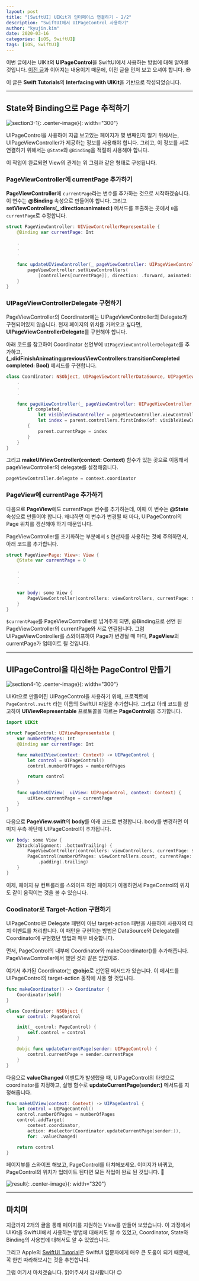 ```yaml
---
layout: post
title: "[SwiftUI] UIKit과 인터페이스 연결하기 - 2/2"
description: "SwiftUI에서 UIPageControl 사용하기"
author: "kyujin.kim"
date: 2020-03-16
categories: [iOS, SwiftUI]
tags: [iOS, SwiftUI]
---
```


이번 글에서는 UIKit의 **UIPageControl**을 SwiftUI에서 사용하는 방법에 대해 알아볼 것입니다. [이전 글](/2020-03-12-Interfacing-with-UIKit-1/)과 이어지는 내용이기 때문에, 이전 글을 먼저 보고 오셔야 합니다. 😎

이 글은 **Swift Tutorials**의 **Interfacing with UIKit**을 기반으로 작성되었습니다.

---

## State와 Binding으로 Page 추적하기
![section3-1](/assets/images/swift-tutorials/interfacing-with-uikit/section3-1.png){: .center-image}{: width="300"}

UIPageControl을 사용하여 지금 보고있는 페이지가 몇 번째인지 알기 위해서는, UIPageViewController가 제공하는 정보를 사용해야 합니다. 그리고, 이 정보를 서로 연결하기 위해서는 `@State`와 `@Binding`을 적절히 사용해야 합니다.

이 작업이 완료되면 View의 관계는 위 그림과 같은 형태로 구성됩니다.

### PageViewController에 currentPage 추가하기
**PageViewController**에 `currentPage`라는 변수를 추가하는 것으로 시작하겠습니다. 이 변수는 **@Binding** 속성으로 만들어야 합니다. 그리고 **setViewControllers(_:direction:animated:)** 메서드를 호출하는 곳에서 `0`을 `currentPage`로 수정합니다.

```swift
struct PageViewController: UIViewControllerRepresentable {
    @Binding var currentPage: Int

    .
    .
    .

    func updateUIViewController(_ pageViewController: UIPageViewController, context: Context) {
        pageViewController.setViewControllers(
            [controllers[currentPage]], direction: .forward, animated: true)
    }
}
```

### UIPageViewControllerDelegate 구현하기
PageViewController의 Coordinator에는 UIPageViewController의 Delegate가 구현되어있지 않습니다. 현재 페이지의 위치를 가져오고 싶다면, **UIPageViewControllerDelegate**를 구현해야 합니다.

아래 코드를 참고하여 Coordinator 선언부에 `UIPageViewControllerDelegate`를 추가하고, **(_:didFinishAnimating:previousViewControllers:transitionCompleted completed: Bool)** 메서드를 구현합니다.

```swift
class Coordinator: NSObject, UIPageViewControllerDataSource, UIPageViewControllerDelegate {
    .
    .
    .

    func pageViewController(_ pageViewController: UIPageViewController, didFinishAnimating finished: Bool, previousViewControllers: [UIViewController], transitionCompleted completed: Bool) {
        if completed,
            let visibleViewController = pageViewController.viewControllers?.first,
            let index = parent.controllers.firstIndex(of: visibleViewController)
        {
            parent.currentPage = index
        }
    }
}
```

그리고 **makeUIViewController(context: Context)** 함수가 있는 곳으로 이동해서 pageViewController의 delegate를 설정해줍니다.

```swift
pageViewController.delegate = context.coordinator
```

### PageView에 currentPage 추가하기
다음으로 **PageView**에도 currentPage 변수를 추가하는데, 이때 이 변수는 **@State** 속성으로 만들어야 합니다. 왜냐하면 이 변수가 변경될 때 마다, UIPageControl의 Page 위치를 갱신해야 하기 때문입니다.

PageViewController를 초기화하는 부분에서 `$` 연산자를 사용하는 것에 주의하면서, 아래 코드를 추가합니다.

```swift
struct PageView<Page: View>: View {
    @State var currentPage = 0

    .
    .
    .

    var body: some View {
        PageViewController(controllers: viewControllers, currentPage: $currentPage)
    }
}
```

`$currentPage`를 PageViewController로 넘겨주게 되면, @Binding으로 선언 된 PageViewController의 currentPage와 서로 연결됩니다. 그럼 UIPageViewController를 스와이프하여 Page가 변경될 때 마다, **PageView**의 currentPage가 업데이트 될 것입니다.

---

## UIPageControl을 대신하는 PageControl 만들기
![section4-1](/assets/images/swift-tutorials/interfacing-with-uikit/section4-1.png){: .center-image}{: width="300"}

UIKit으로 만들어진 UIPageControl을 사용하기 위해, 프로젝트에 `PageControl.swift` 라는 이름의 SwiftUI 파일을 추가합니다. 그리고 아래 코드를 참고하여 **UIViewRepresentable** 프로토콜을 따르는 **PageControl**을 추가합니다.

```swift
import UIKit

struct PageControl: UIViewRepresentable {
    var numberOfPages: Int
    @Binding var currentPage: Int

    func makeUIView(context: Context) -> UIPageControl {
        let control = UIPageControl()
        control.numberOfPages = numberOfPages

        return control
    }

    func updateUIView(_ uiView: UIPageControl, context: Context) {
        uiView.currentPage = currentPage
    }
}
```

다음으로 **PageView.swift**의 **body**를 아래 코드로 변경합니다. body를 변경하면 이미지 우측 하단에 UIPageControl이 추가됩니다.

```swift
var body: some View {
    ZStack(alignment: .bottomTrailing) {
        PageViewController(controllers: viewControllers, currentPage: $currentPage)
        PageControl(numberOfPages: viewControllers.count, currentPage: $currentPage)
            .padding(.trailing)
    }
}
```

이제, 페이지 뷰 컨트롤러를 스와이프 하면 페이지가 이동하면서 PageControl의 위치도 같이 움직이는 것을 볼 수 있습니다.

### Coodinator로 Target-Action 구현하기
UIPageControl은 Delegate 패턴이 아닌 target-action 패턴을 사용하여 사용자의 터치 이벤트를 처리합니다. 이 패턴을 구현하는 방법은 DataSource와 Delegate를 Coordinator에 구현했던 방법과 매우 비슷합니다.

먼저, PageControl의 내부에 Coordinator와 makeCoordinator()를 추가해줍니다. PageViewController에서 했던 것과 같은 방법이죠.

여기서 추가된 Coordinator는 **@objc**로 선언된 메서드가 있습니다. 이 메서드를 UIPageControl의 target-action 동작에 사용 할 것입니다.

```swift
func makeCoordinator() -> Coordinator {
    Coordinator(self)
}

class Coordinator: NSObject {
    var control: PageControl

    init(_ control: PageControl) {
        self.control = control
    }

    @objc func updateCurrentPage(sender: UIPageControl) {
        control.currentPage = sender.currentPage
    }
}
```

다음으로 **valueChanged** 이벤트가 발생했을 때, UIPageControl의 타겟으로 coordinator를 지정하고, 실행 함수로 **updateCurrentPage(sender:)** 메서드를 지정해줍니다.

```swift
func makeUIView(context: Context) -> UIPageControl {
    let control = UIPageControl()
    control.numberOfPages = numberOfPages
    control.addTarget(
        context.coordinator,
        action: #selector(Coordinator.updateCurrentPage(sender:)),
        for: .valueChanged)

    return control
}
```

페이지뷰를 스와이프 해보고, PageControl를 터치해보세요. 이미지가 바뀌고, PageControl의 위치가 업데이트 된다면 모든 작업이 완료 된 것입니다. 🎉

![result](/assets/images/swift-tutorials/interfacing-with-uikit/result.gif){: .center-image}{: width="320"}

---

## 마치며
지금까지 2개의 글을 통해 페이지를 지원하는 View를 만들어 보았습니다. 이 과정에서 UIKit을 SwiftUI에서 사용하는 방법에 대해서도 알 수 있었고, Coordinator, State와 Binding의 사용법에 대해서도 알 수 있었습니다.

그리고 Apple의 [SwiftUI Tutorial](https://developer.apple.com/tutorials/swiftui)은 SwiftUI 입문자에게 매우 큰 도움이 되기 때문에, 꼭 한번 따라해보시는 것을 추천합니다.

그럼 여기서 마치겠습니다.
읽어주셔서 감사합니다! 😉